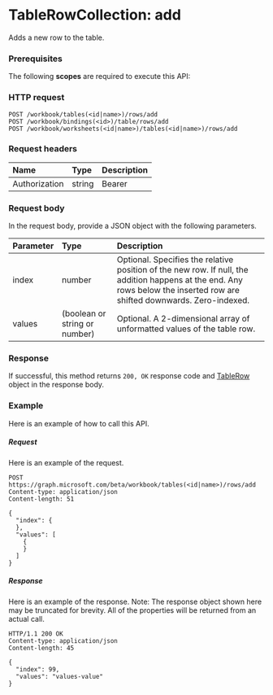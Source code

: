 # TableRowCollection: add

Adds a new row to the table.
### Prerequisites
The following **scopes** are required to execute this API: 
### HTTP request
<!-- { "blockType": "ignored" } -->
```http
POST /workbook/tables(<id|name>)/rows/add
POST /workbook/bindings(<id>)/table/rows/add
POST /workbook/worksheets(<id|name>)/tables(<id|name>)/rows/add

```
### Request headers
| Name       | Type | Description|
|:---------------|:--------|:----------|
| Authorization  | string  | Bearer <code>|

### Request body
In the request body, provide a JSON object with the following parameters.

| Parameter	   | Type	|Description|
|:---------------|:--------|:----------|
|index|number|Optional. Specifies the relative position of the new row. If null, the addition happens at the end. Any rows below the inserted row are shifted downwards. Zero-indexed.|
|values|(boolean or string or number)|Optional. A 2-dimensional array of unformatted values of the table row.|

### Response
If successful, this method returns `200, OK` response code and [TableRow](../resources/tablerow.md) object in the response body.

### Example
Here is an example of how to call this API.
##### Request
Here is an example of the request.
<!-- {
  "blockType": "request",
  "name": "tablerowcollection_add"
}-->
```http
POST https://graph.microsoft.com/beta/workbook/tables(<id|name>)/rows/add
Content-type: application/json
Content-length: 51

{
  "index": {
  },
  "values": [
    {
    }
  ]
}
```

##### Response
Here is an example of the response. Note: The response object shown here may be truncated for brevity. All of the properties will be returned from an actual call.
<!-- {
  "blockType": "response",
  "truncated": true,
  "@odata.type": "microsoft.graph.tablerow"
} -->
```http
HTTP/1.1 200 OK
Content-type: application/json
Content-length: 45

{
  "index": 99,
  "values": "values-value"
}
```

<!-- uuid: 8fcb5dbc-d5aa-4681-8e31-b001d5168d79
2015-10-25 14:57:30 UTC -->
<!-- {
  "type": "#page.annotation",
  "description": "TableRowCollection: add",
  "keywords": "",
  "section": "documentation",
  "tocPath": ""
}-->